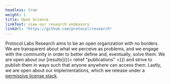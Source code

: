 ```yaml
---
headless: true
weight: 1
title: Open Science
linkText: view our research endeavors
linkUrl: "https://github.com/protocol/research"
---
```

Protocol Labs Research aims to be an open organization with no borders. We are transparent about what we perceive as problems, and we engage with the community in order to better define and, eventually, solve them. We are open about our [results]({{< relref "publications" >}}) and strive to publish them in ways such that anyone anywhere can access them. Lastly, we are open about our implementations, which we release under a [permissive license stack](https://protocol.ai/blog/announcing-the-permissive-license-stack/).
